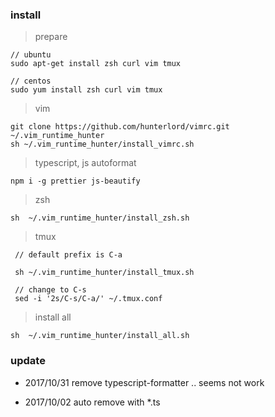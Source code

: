 ### install

> prepare

```
// ubuntu 
sudo apt-get install zsh curl vim tmux

// centos 
sudo yum install zsh curl vim tmux
```

> vim  

```
git clone https://github.com/hunterlord/vimrc.git ~/.vim_runtime_hunter
sh ~/.vim_runtime_hunter/install_vimrc.sh
```

> typescript, js autoformat

```
npm i -g prettier js-beautify

```

> zsh 

```
sh  ~/.vim_runtime_hunter/install_zsh.sh
```

> tmux 

```
 // default prefix is C-a

 sh ~/.vim_runtime_hunter/install_tmux.sh

 // change to C-s
 sed -i '2s/C-s/C-a/' ~/.tmux.conf
```

> install all

```
sh  ~/.vim_runtime_hunter/install_all.sh
```

### update

* 2017/10/31 remove typescript-formatter .. seems not work

* 2017/10/02 auto remove 
 with *.ts 
